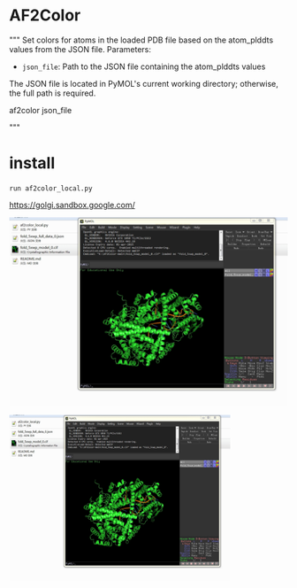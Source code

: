 # AF2Color

"""
Set colors for atoms in the loaded PDB file based on the atom_plddts values from the JSON file.
Parameters:
- `json_file`: Path to the JSON file containing the atom_plddts values

The JSON file is located in PyMOL's current working directory; otherwise, the full path is required.

af2color json_file

"""


# install
`run af2color_local.py`


https://golgi.sandbox.google.com/


![Alt text](https://github.com/wqiudao/AF2Color/blob/main/img/af2color.png)

<img src="https://github.com/wqiudao/AF2Color/blob/main/img/af2color.png" alt="Alt text" width="400" height="300">
